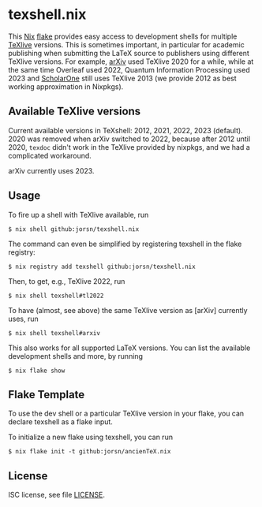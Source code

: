 # texshell.nix

This [Nix] [flake] provides easy access to development shells for
multiple [TeXlive] versions. This is sometimes important, in particular for
academic publishing when submitting the LaTeX source to publishers using different
TeXlive versions. For example, [arXiv][arXiv TeXlive] used TeXlive 2020
for a while, while at the same time Overleaf used 2022,
Quantum Information Processing used 2023 and
[ScholarOne] still uses TeXlive 2013 (we provide 2012 as best working
approximation in Nixpkgs).

[Nix]: https://nixos.org
[flake]: https://nixos.org/manual/nix/unstable/command-ref/new-cli/nix3-flake.html
[TeXlive]: https://tug.org/texlive/
[arXiv TeXlive]: https://arxiv.org/help/faq/texlive
[ScholarOne]: https://clarivate.com/webofsciencegroup/wp-content/uploads/sites/2/2020/09/Author-LaTex-File-Upload-Manual-ScholarOne-Manuscripts.pdf


## Available TeXlive versions

Current available versions in TeXshell: 2012, 2021, 2022, 2023 (default).
2020 was removed when arXiv switched to 2022, because after 2012 until 2020,
`texdoc` didn't work in the TeXlive provided by nixpkgs, and we had a complicated workaround.

arXiv currently uses 2023.


## Usage

To fire up a shell with TeXlive available, run
~~~
$ nix shell github:jorsn/texshell.nix
~~~

The command can even be simplified by registering texshell in the flake registry:
~~~
$ nix registry add texshell github:jorsn/texshell.nix
~~~
Then, to get, e.g., TeXlive 2022, run
~~~
$ nix shell texshell#tl2022
~~~
To have (almost, see above) the same TeXlive version as [arXiv] currently uses, run 
~~~
$ nix shell texshell#arxiv
~~~
This also works for all supported LaTeX versions.
You can list the available development shells and more, by running
~~~
$ nix flake show
~~~


## Flake Template

To use the dev shell or a particular TeXlive version in your flake,
you can declare texshell as a flake input.

To initialize a new flake using texshell, you can run
~~~
$ nix flake init -t github:jorsn/ancienTeX.nix
~~~

## License

ISC license, see file [LICENSE](./LICENSE).
